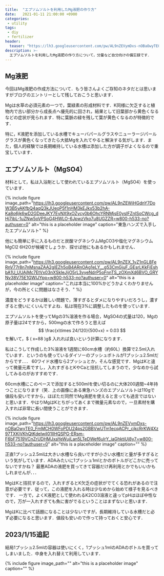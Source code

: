 ```yaml
---
title:  "エプソムソルトを利用したMg液肥の作り方"
date:   2021-01-11 21:00:00 +0900
categories: 
 - utility
tags:
 - diy
 - fertilizer
header:
  teaser: "https://lh3.googleusercontent.com/pw/AL9nZEVymDxs-nOBaOwyTE0_FmMCH0WFoPDU24ps2GBBVwUTm1ecqACPr_cjkcRrKW4Xz97TXKjVKhQtKdeIwiI01IIHQSPG-ERsm-F6bF7519VCnZrUDHMJxaYeWujLan5LTeDWef6ulrY_iaGhktiUj8y7=w800-h533-no?authuser=0"
description: >-
  エプソムソルトを利用したMg液肥の作り方について，分量など自分向けの備忘録です．
---
```


## Mg液肥

今回はMg液肥の作成方法について．もう皆さんよくご存知のネタだとは思いますがブログのエントリーとして残しておこうと思います．

Mgは水草の必須元素の一つで，葉緑素の形成材料です．K同様に欠乏すると植物内で古い部分から成長点へ優先的に回され，結果として旧葉部から黄色くなるなどの症状が見られます．特に葉脈の緑を残して葉が黄色くなるのが特徴的です．

特に，K液肥を添加している水槽でキューバパールグラスやニューラージパールグラスが黄色くなってきたら大抵Mgを入れてやると解決する気がします．また，個人的経験では長期維持している水槽は添加した方が調子がよくなるので重宝しています．


## エプソムソルト（MgSO4）

材料として，私は入浴剤として使われているエプソムソルト（MgSO4）を使っています．

{% include figure image_path="https://lh3.googleusercontent.com/pw/AL9nZEWiHGdnY7DoW3B5yAKfbQ4aqQ3kJUeoP5f1nHM3kEJkx53b2hA-Ka8o6jk6wD2GDeeJKY7EyNX9xOZycy0b6OhcYRNMjsE0ysIFZnISoCWcg_dHj7ibL-1uZNw5oVPSoG4HWLO-6JpwzVko7u8UGZZR=w800-h533-no?authuser=0" alt="this is a placeholder image" caption="東急ハンズで入手したエプソムソルト" %}

他にも簡単に手に入るものだと炭酸マグネシウムMgCO3や塩化マグネシウムMgCl2 6H2Oが候補でしょうか．探せば他にもあるかもしれません．

{% include figure image_path="https://lh3.googleusercontent.com/pw/AL9nZEX_1vZ1nGL8FeRnV77r8n7nMsnaZAA2gIEZh5oB4ARnOAg1eLY__g53CmGjuF_GEsrLKkFiEshbA1U_UUAjMc7EtVx03nXSkIeJijO5rL3vyeNdrP5oFnnTS_zOXmXd6BVO_GRYNv38V75E1GWIJYpp=w800-h533-no?authuser=0" alt="this is a placeholder image" caption="これは本当に100%かどうかよくわかりませんが，今の所とくに問題はなさそう．" %}

濃度をどうするかは難しい問題で，薄すぎるとダメになりやすいだろうし，濃すぎると使いにくいんですよね．私は現在3%に調整したものを使っています．

エプソムソルトを使ってMgの3%溶液を作る場合，MgSO4の式量は120，Mgの原子量は24ですから，500mgの水で作ろうと思えば
$$
\frac{x\times 24/120}{500+x} = 0.03
$$
を解いて，$ \( x=88  \)g$ 入れれば良いという計算になります．


私はこうして作成した3%溶液を1週間に60cm水槽（約60L）換算で2.5ml入れています．というのも使っているダイソーのプッシュボトルが1プッシュ2.5mlだからです．．． 60ワイド水槽なら2プッシュとか，そんな感覚です．MgはKと違って微量元素ですし，入れすぎるとKやCaと拮抗してしまうので，少なめから試してみるのがおすすめです．

60cm水槽にこのペースで添加すると500mlを使い切るのに大体200週間~4年持つことになります（笑．上の画像にある東急ハンズのエプソムソルトは110gで値段も安いですから，ほぼただ同然でMg液肥を使えると言っても過言ではないと思います．やはりMgはKとちがってあくまで微量元素なので，一旦素材を購入すれば非常に長い間使うことができます．

{% include figure image_path="https://lh3.googleusercontent.com/pw/AL9nZEVymDxs-nOBaOwyTE0_FmMCH0WFoPDU24ps2GBBVwUTm1ecqACPr_cjkcRrKW4Xz97TXKjVKhQtKdeIwiI01IIHQSPG-ERsm-F6bF7519VCnZrUDHMJxaYeWujLan5LTeDWef6ulrY_iaGhktiUj8y7=w800-h533-no?authuser=0" alt="this is a placeholder image" caption="" %}

正直1プッシュ2.5mlは大きい水槽なら良いですが小さい水槽だと量が多すぎるという気がしています．ADAみたいに1プッシュ1mlとかのボトルがどこかに売ってないですかね？ 最悪ADAの液肥を買ってきて容器だけ再利用とかでもいいかもしれませんが．．．

MgはKと拮抗するので，入れすぎるとK欠乏の症状がでてくる恐れがあるので注意が必要です．従って，この液肥を入れる時は少なめから始めて様子を見るべきです． 一方で，よくK液肥として使われるK2CO3溶液と違ってpHはほぼ中性なので，万が一入れすぎても魚に害がでるということはまずないと思います．

MgはKに比べて話題になることは少ないですが，長期維持している水槽だと必ず必要になると思います．値段も安いので作って持っておくと安心です．


## 2023/1/15追記

結局1プッシュ2.5mlの容器は使いにくく，1プッシュ1mlのADAのボトルを買ってしまいました．中身を入れ替えて利用しています．


{% include figure image_path="" alt="this is a placeholder image" caption="" %}
